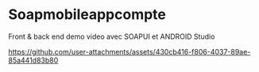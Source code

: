 # Soapmobileappcompte
 Front & back end
 demo video avec SOAPUI et ANDROID Studio
 

https://github.com/user-attachments/assets/430cb416-f806-4037-89ae-85a441d83b80

